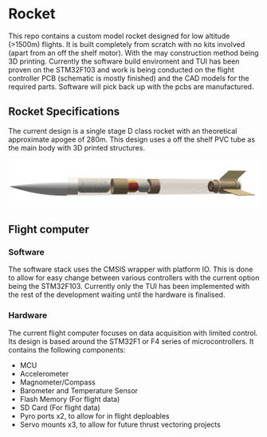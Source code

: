 # Rocket

This repo contains a custom model rocket designed for low altitude (>1500m) flights. It is built completely from scratch with no kits involved (apart from an off the shelf motor). With the may construction method being 3D printing. Currently the software build enviroment and TUI has been proven on the STM32F103 and work is being conducted on the flight controller PCB (schematic is mostly finished) and the CAD models for the required parts. Software will pick back up with the pcbs are manufactured.

## Rocket Specifications

The current design is a single stage D class rocket with an theoretical approximate apogee of 280m. This design uses a off the shelf PVC tube as the main body with 3D printed structures.

![Rocket Rendering](doc/pictures/open_rocket_render.png)

## Flight computer

### Software

The software stack uses the CMSIS wrapper with platform IO. This is done to allow for easy change between various controllers with the current option being the STM32F103. Currently only the TUI has been implemented with the rest of the development waiting until the hardware is finalised.

### Hardware

The current flight computer focuses on data acquisition with limited control. Its design is based around the STM32F1 or F4 series of microcontrollers. It contains the following components:

- MCU
- Accelerometer
- Magnometer/Compass
- Barometer and Temperature Sensor
- Flash Memory (For flight data)
- SD Card (For flight data)
- Pyro ports x2, to allow for in flight deploables
- Servo mounts x3, to allow for future thrust vectoring projects

